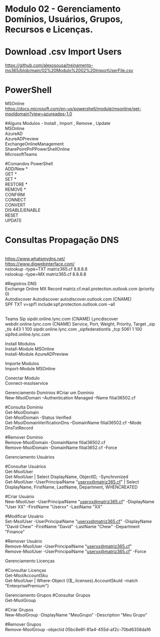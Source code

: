 # Modulo 02 - Gerenciamento Domínios, Usuários, Grupos, Recursos e Licenças.

# Download .csv Import Users
https://github.com/alexosousa/treinamento-ms365/blob/main/02%20Modulo%2002%20ImportUserFile.csv

# PowerShell
MSOnline<br>
https://docs.microsoft.com/en-us/powershell/module/msonline/get-msoldomain?view=azureadps-1.0

#Alguns Modulos - Install , Import , Remove , Update
<br>MSOnline
<br>AzureAD
<br>AzureADPreview
<br>ExchangeOnlineManagement
<br>SharePointPnPPowerShellOnline
<br>MicrosoftTeams 

#Comandos PowerShell
<br>ADD/New *
<br>GET *
<br>SET *
<br>RESTORE *
<br>REMOVE *
<br>CONFIRM
<br>CONNECT
<br>CONVERT
<br>DISABLE/ENABLE
<br>RESET
<br>UPDATE

# Consultas Propagação DNS
<br>https://www.whatsmydns.net/
<br>https://www.digwebinterface.com/
<br>nslookup -type=TXT matriz365.cf 8.8.8.8
<br>nslookup -type=MX matriz365.cf 8.8.8.8

#Registros DNS
<br>Exchange Online
MX Record matriz.cf.mail.protection.outlook.com (priority 0)
<br>Autodiscover
Autodiscover autodiscover.outlook.com (CNAME)
<br>SPF
TXT v=spf1 include:spf.protection.outlook.com –all

<br>Teams
Sip sipdir.online.lync.com (CNAME)
Lyncdiscover webdir.online.lync.com (CNAME)
Service, Port, Weight, Priority, Target
_sip _tls 443 1 100 sipdir.online.lync.com
_sipfederationtls _tcp 5061 1 100 sipfed.online.lync.com

Install Modulos
<br>Install-Module MSOnline
<br>Install-Module AzureADPreview

Importe Modulos
<br>Import-Module MSOnline

Conectar Modulo
<br>Connect-msolservice

Gerenciamento Domínios
#Criar um Domínio
<br>New-MsolDomain –Authentication Managed –Name filial36502.cf

#Consulta Domínio
<br>Get-MsolDomain
<br>Get-MsolDomain -Status Verified
<br>Get-MsolDomainVerificationDns –DomainName filial36502.cf –Mode DnsTxtRecord

#Remover Domínio
<br>Remove-MsolDomain -DomainName filial36502.cf
<br>Remove-MsolDomain -DomainName filial3652.cf -Force

Gerenciamento Usuários

#Consultar Usuários
<br>Get-MsolUser 
<br>Get-MsolUser | Select DisplayName, ObjectID, -Synchronized
<br>Get-MsolUser -UserPrincipalName "userxx@matriz365.cf" | Select DisplayName, FirstName, LastName, Department, WHENCREATED

#Criar Usuário
<br>New-MsolUser -UserPrincipalName "userxx@matriz365.cf" -DisplayName "User XX" -FirstName "Userxx" -LastName "XX"

#Modificar Usuário
<br>Set-MsolUser -UserPrincipalName "userxx@matriz365.cf" -DisplayName "David Chew" -FirstName "David" -LastName "Chew" -Department "Finance"

#Remover Usuário
<br>Remove-MsolUser -UserPrincipalName "userxx@matriz365.cf"
<br>Remove-MsolUser -UserPrincipalName "userxx@matriz365.cf" -Force

Gerenciamento Licenças

#Consultar Licenças
<br>Get-MsolAccountSku
<br>Get-MsolUser | Where-Object {($_.licenses).AccountSkuId -match "EnterprisePremium"}

Gerenciamento Grupos
#Consultar Grupos
<br>Get-MsolGroup

#Criar Grupos
<br>New-MsolGroup -DisplayName "MeuGrupo" -Description "Meu Grupo"

#Remover Grupos 
<br>Remove-MsolGroup -objectid 05bc8e6f-81a4-455d-af2c-70bd6358da16
